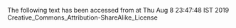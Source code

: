 The following text has been accessed from at Thu Aug 8 23:47:48 IST 2019
Creative_Commons_Attribution-ShareAlike_License
